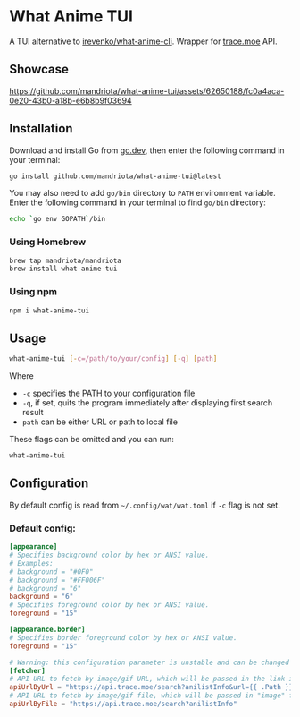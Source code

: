 # What Anime TUI
A TUI alternative to [irevenko/what-anime-cli](https://github.com/irevenko/what-anime-cli).
Wrapper for [trace.moe](https://trace.moe) API.

## Showcase
https://github.com/mandriota/what-anime-tui/assets/62650188/fc0a4aca-0e20-43b0-a18b-e6b8b9f03694

## Installation

Download and install Go from [go.dev](https://go.dev), then enter the following command in your terminal:
```sh
go install github.com/mandriota/what-anime-tui@latest
```

You may also need to add `go/bin` directory to `PATH` environment variable.
Enter the following command in your terminal to find `go/bin` directory:
```sh
echo `go env GOPATH`/bin
```

### Using Homebrew
```sh
brew tap mandriota/mandriota
brew install what-anime-tui
```

### Using npm
```sh
npm i what-anime-tui
```

## Usage
```sh
what-anime-tui [-c=/path/to/your/config] [-q] [path]
```
Where
- `-c` specifies the PATH to your configuration file
- `-q`, if set, quits the program immediately after displaying first search result
- `path` can be either URL or path to local file

These flags can be omitted and you can run:
```sh
what-anime-tui
```

## Configuration
By default config is read from `~/.config/wat/wat.toml` if `-c` flag is not set.

### Default config:
```toml
[appearance]
# Specifies background color by hex or ANSI value.
# Examples:
# background = "#0F0"
# background = "#FF006F"
# background = "6"
background = "6"
# Specifies foreground color by hex or ANSI value.
foreground = "15"

[appearance.border]
# Specifies border foreground color by hex or ANSI value.
foreground = "15"

# Warning: this configuration parameter is unstable and can be changed at any moment
[fetcher]
# API URL to fetch by image/gif URL, which will be passed in the link in place of {{ .Path }}
apiUrlByUrl = "https://api.trace.moe/search?anilistInfo&url={{ .Path }}"
# API URL to fetch by image/gif file, which will be passed in "image" field in multipart
apiUrlByFile = "https://api.trace.moe/search?anilistInfo"
```
